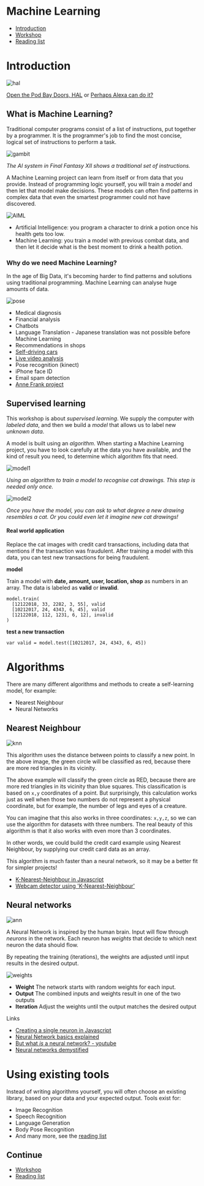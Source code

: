 # Machine Learning

- [Introduction](#introduction)
- [Workshop](./workshop1.md)
- [Reading list](../README.md)

# <a name="introduction"></a>Introduction

![hal](../images/hal.png)

[Open the Pod Bay Doors, HAL](https://www.youtube.com/watch?v=ARJ8cAGm6JE) or [Perhaps Alexa can do it?](https://www.youtube.com/watch?v=OpFIW9WoH3E)

## What is Machine Learning?

Traditional computer programs consist of a list of instructions, put together by a programmer. It is the programmer's job to find the most concise, logical set of instructions to perform a task. 

![gambit](../images/logic.png)

*The AI system in Final Fantasy XII shows a traditional set of instructions.*

A Machine Learning project can learn from itself or from data that you provide. Instead of programming logic yourself, you will train a *model* and then let that model make decisions. These models can often find patterns in complex data that even the smartest programmer could not have discovered. 

![AIML](../images/aiml.png)

- Artificial Intelligence: you program a character to drink a potion once his health gets too low.
- Machine Learning: you train a model with previous combat data, and then let it decide what is the best moment to drink a health potion.

### Why do we need Machine Learning?

In the age of Big Data, it's becoming harder to find patterns and solutions using traditional programming. Machine Learning can analyse huge amounts of data.

![pose](../images/pose.png)

- Medical diagnosis
- Financial analysis 
- Chatbots
- Language Translation - Japanese translation was not possible before Machine Learning
- Recommendations in shops
- [Self-driving cars](https://youtu.be/tiwVMrTLUWg?t=538)
- [Live video analysis](https://youtu.be/MPU2HistivI)
- Pose recognition (kinect)
- iPhone face ID
- Email spam detection
- [Anne Frank project](https://www.smithsonianmag.com/smart-news/investigators-are-using-big-data-analysis-find-out-who-betrayed-anne-frank-180965117/)

## Supervised learning

This workshop is about *supervised learning*. We supply the computer with *labeled data*, and then we build a *model* that allows us to label new *unknown data*.

A model is built using an *algorithm*. When starting a Machine Learning project, you have to look carefully at the data you have available, and the kind of result you need, to determine which algorithm fits that need.

![model1](../images/model1.png)

*Using an algorithm to train a model to recognise cat drawings. This step is needed only once.*

![model2](../images/model2.png)

*Once you have the model, you can ask to what degree a new drawing resembles a cat. Or you could even let it imagine new cat drawings!*

#### Real world application

Replace the cat images with credit card transactions, including data that mentions if the transaction was fraudulent. After training a model with this data, you can test new transactions for being fraudulent.

**model**

Train a model with **date, amount, user, location, shop** as numbers in an array. The data is labeled as **valid** or **invalid**.
```
model.train(
  [12122018, 33, 2282, 3, 55], valid
  [10212017, 24, 4343, 6, 45], valid
  [12122018, 112, 1231, 6, 12], invalid
)
```
**test a new transaction**
```
var valid = model.test([10212017, 24, 4343, 6, 45])
```

# Algorithms

There are many different algorithms and methods to create a self-learning model, for example:

- Nearest Neighbour
- Neural Networks

## Nearest Neighbour

![knn](../images/knn.png)

This algorithm uses the distance between points to classify a new point. In the above image, the green circle will be classified as red, because there are more red triangles in its vicinity.

The above example will classify the green circle as RED, because there are more red triangles in its vicinity than blue squares. This classification is based on `x,y` coordinates of a point. But surprisingly, this calculation works just as well when those two numbers do not represent a physical coordinate, but for example, the number of legs and eyes of a creature.

You can imagine that this also works in three coordinates: `x,y,z`, so we can use the algorithm for datasets with three numbers. The real beauty of this algorithm is that it also works with even more than 3 coordinates.

In other words, we could build the credit card example using Nearest Neighbour, by supplying our credit card data as an array.

This algorithm is much faster than a neural network, so it may be a better fit for simpler projects!

- [K-Nearest-Neighbour in Javascript](https://github.com/NathanEpstein/KNear)
- [Webcam detector using 'K-Nearest-Neighbour'](https://github.com/KokoDoko/webcam-detectotron)

## Neural networks

![ann](../images/ann_350.png)

A Neural Network is inspired by the human brain. Input will flow through *neurons* in the network. Each neuron has *weights* that decide to which next neuron the data should flow. 

By repeating the training (iterations), the weights are adjusted until input results in the desired output. 

![weights](../images/weights.png)

- **Weight** The network starts with random weights for each input.
- **Output** The combined inputs and weights result in one of the two outputs
- **Iteration** Adjust the weights until the output matches the desired output

Links

- [Creating a single neuron in Javascript](https://youtu.be/o98qlvrcqiU)
- [Neural Network basics explained](https://media.ccc.de/v/35c3-9386-introduction_to_deep_learning)
- [But what *is* a neural network? - youtube](http://www.youtube.com/playlist?list=PLZHQObOWTQDNU6R1_67000Dx_ZCJB-3pi)
- [Neural networks demystified](http://lumiverse.io/series/neural-networks-demystified)



# Using existing tools

Instead of writing algorithms yourself, you will often choose an existing library, based on your data and your expected output. Tools exist for:

- Image Recognition
- Speech Recognition
- Language Generation
- Body Pose Recognition
- And many more, see the [reading list](../README.md)

## Continue

- [Workshop](./workshop1.md)
- [Reading list](../README.md)